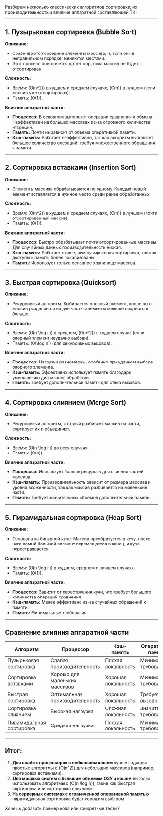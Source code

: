 Разберем несколько классических алгоритмов сортировки, их производительность и влияние аппаратной составляющей ПК:

---

## 1. **Пузырьковая сортировка (Bubble Sort)**

**Описание:**
- Сравниваются соседние элементы массива, и, если они в неправильном порядке, меняются местами.
- Этот процесс повторяется до тех пор, пока массив не будет отсортирован.

**Сложность:**
- Время: \(O(n^2)\) в худшем и среднем случаях, \(O(n)\) в лучшем (если массив уже отсортирован).
- Память: \(O(1)\).

**Влияние аппаратной части:**
- **Процессор:** В основном выполняет операции сравнения и обмена. Неэффективен на больших массивах из-за огромного количества итераций.
- **Память:** Почти не зависит от объема оперативной памяти.
- **Кэш-память:** Работает неэффективно, так как алгоритм выполняет большое количество операций, требуя множественного обращения к памяти.

---

## 2. **Сортировка вставками (Insertion Sort)**

**Описание:**
- Элементы массива обрабатываются по одному. Каждый новый элемент вставляется в нужное место среди ранее обработанных.

**Сложность:**
- Время: \(O(n^2)\) в худшем и среднем случаях, \(O(n)\) в лучшем (почти отсортированный массив).
- Память: \(O(1)\).

**Влияние аппаратной части:**
- **Процессор:** Быстро обрабатывает почти отсортированные массивы. Для случайных данных производительность низкая.
- **Кэш-память:** Работает лучше, чем пузырьковая сортировка, так как доступы к памяти более локализованы.
- **Память:** Использует только основное хранилище массива.

---

## 3. **Быстрая сортировка (Quicksort)**

**Описание:**
- Рекурсивный алгоритм. Выбирается опорный элемент, после чего массив разделяется на две части: элементы меньше опорного и больше.

**Сложность:**
- Время: \(O(n \log n)\) в среднем, \(O(n^2)\) в худшем случае (если опорный элемент неудачно выбран).
- Память: \(O(\log n)\) (для рекурсивных вызовов).

**Влияние аппаратной части:**
- **Процессор:** Нагрузки равномерны, особенно при удачном выборе опорного элемента.
- **Кэш-память:** Эффективно использует память благодаря уменьшению диапазонов обработки.
- **Память:** Требует дополнительной памяти для стека вызовов.

---

## 4. **Сортировка слиянием (Merge Sort)**

**Описание:**
- Рекурсивный алгоритм, который разбивает массив на части, сортирует их и объединяет.

**Сложность:**
- Время: \(O(n \log n)\) во всех случаях.
- Память: \(O(n)\).

**Влияние аппаратной части:**
- **Процессор:** Использует больше ресурсов для слияния частей массива.
- **Кэш-память:** Производительность зависит от размера массива и уровня вложенности, так как массив разбивается на маленькие части.
- **Память:** Требует значительных объемов дополнительной памяти.

---

## 5. **Пирамидальная сортировка (Heap Sort)**

**Описание:**
- Основана на бинарной куче. Массив преобразуется в кучу, после чего самый большой элемент перемещается в конец, и куча перестраивается.

**Сложность:**
- Время: \(O(n \log n)\) в худшем, среднем и лучшем случаях.
- Память: \(O(1)\).

**Влияние аппаратной части:**
- **Процессор:** Зависит от перестроения кучи, что требует большого количества операций сравнения.
- **Кэш-память:** Менее эффективно из-за случайных обращений к памяти.
- **Память:** Минимальные требования.

---

## Сравнение влияния аппаратной части

| Алгоритм            | Процессор            | Кэш-память          | Оперативная память |
|---------------------|----------------------|---------------------|--------------------|
| Пузырьковая сортировка | Слабая производительность | Плохая локальность  | Минимальные требования |
| Сортировка вставками | Хорошо для маленьких массивов | Хорошая локальность | Минимальные требования |
| Быстрая сортировка   | Оптимальная производительность | Хорошая локальность | Требует стек вызовов    |
| Сортировка слиянием  | Высокая нагрузка    | Сложная локальность | Значительные требования |
| Пирамидальная сортировка | Средняя нагрузка   | Плохая локальность  | Минимальные требования |

---

## Итог:
1. **Для слабых процессоров с небольшим кэшем** лучше подходят простые алгоритмы с \(O(n^2)\) для небольших массивов (например, сортировка вставками).
2. **Для мощных систем с большим объемом ОЗУ и кэшем** выгодно использовать алгоритмы с \(O(n \log n)\), такие как быстрая сортировка или сортировка слиянием.
3. **На серверных системах с ограниченной оперативной памятью** пирамидальная сортировка будет хорошим выбором.

Хочешь добавить пример кода или конкретные тесты?